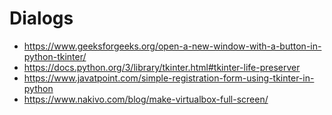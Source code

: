 # Dialogs
- https://www.geeksforgeeks.org/open-a-new-window-with-a-button-in-python-tkinter/
- https://docs.python.org/3/library/tkinter.html#tkinter-life-preserver
- https://www.javatpoint.com/simple-registration-form-using-tkinter-in-python
- https://www.nakivo.com/blog/make-virtualbox-full-screen/
